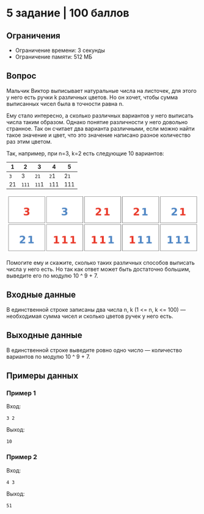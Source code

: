 # 5 задание | 100 баллов

## Ограничения

+ Ограничение времени: 3 секунды
+ Ограничение памяти: 512 МБ

## Вопрос

Мальчик Виктор выписывает натуральные числа на листочек, для этого у него есть ручки k различных цветов.
Но он хочет, чтобы сумма выписанных чисел была в точности равна n.

Ему стало интересно, а сколько различных вариантов у него выписать числа таким образом.
Однако понятие различности у него довольно странное.
Так он считает два варианта различными, если можно найти такое значение и цвет, что это значение написано разное количество раз этим цветом.

Так, например, при n=3, k=2 есть следующие 10 вариантов:

| 1   | 2     | 3     | 4     | 5    |
|-----|-------|-------|-------|------|
| `3` | 3     | `21`  | `2`1  | 2`1` |
| 21  | `111` | `11`1 | `1`11 | 111  |

![table](table.png)

Помогите ему и скажите, сколько таких различных способов выписать
числа у него есть. Но так как ответ может быть достаточно большим,
выведите его по модулю 10 ^ 9 + 7.

## Входные данные

В единственной строке записаны два числа n, k (1 <= n, k <= 100) — необходимая сумма чисел и сколько цветов ручек у него есть.

## Выходные данные

В единственной строке выведите ровно одно число — количество вариантов по модулю 10 ^ 9 + 7.

## Примеры данных

### Пример 1

Вход:

```
3 2
```

Выход:

```
10
```

### Пример 2

Вход:

```
4 3
```

Выход:

```
51
```
